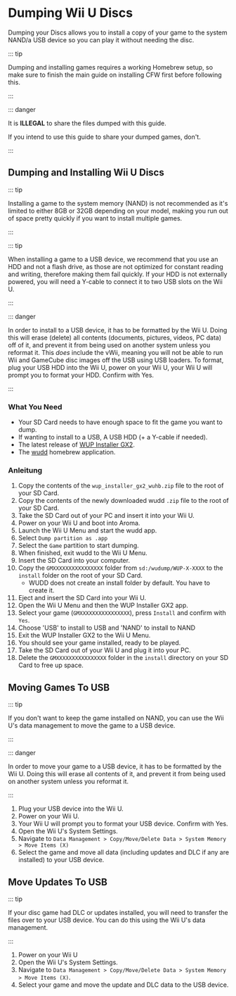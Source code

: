# Dumping Wii U Discs

Dumping your Discs allows you to install a copy of your game to the system NAND/a USB device so you can play it without needing the disc.

::: tip

Dumping and installing games requires a working Homebrew setup, so make sure to finish the main guide on installing CFW first before following this.

:::

::: danger

It is **ILLEGAL** to share the files dumped with this guide.

If you intend to use this guide to share your dumped games, don't.

:::

## Dumping and Installing Wii U Discs

::: tip

Installing a game to the system memory (NAND) is not recommended as it's limited to either 8GB or 32GB depending on your model, making you run out of space pretty quickly if you want to install multiple games.

:::

::: tip

When installing a game to a USB device, we recommend that you use an HDD and not a flash drive, as those are not optimized for constant reading and writing, therefore making them fail quickly. If your HDD is not externally powered, you will need a Y-cable to connect it to two USB slots on the Wii U.

:::

::: danger

In order to install to a USB device, it has to be formatted by the Wii U. Doing this will erase (delete) all contents (documents, pictures, videos, PC data) off of it, and prevent it from being used on another system unless you reformat it. This _does_ include the vWii, meaning you will not be able to run Wii and GameCube disc images off the USB using USB loaders. To format, plug your USB HDD into the Wii U, power on your Wii U, your Wii U will prompt you to format your HDD. Confirm with Yes.

:::

### What You Need

- Your SD Card needs to have enough space to fit the game you want to dump.
- If wanting to install to a USB, A USB HDD (+ a Y-cable if needed).
- The latest release of [WUP Installer GX2](https://wiiu.cdn.fortheusers.org/zips/wup_installer_gx2_wuhb.zip).
- The [wudd](https://wiiu.cdn.fortheusers.org/zips/wudd.zip) homebrew application.

### Anleitung

1. Copy the contents of the `wup_installer_gx2_wuhb.zip` file to the root of your SD Card.
2. Copy the contents of the newly downloaded wudd `.zip` file to the root of your SD Card.
3. Take the SD Card out of your PC and insert it into your Wii U.
4. Power on your Wii U and boot into Aroma.
5. Launch the Wii U Menu and start the wudd app.
6. Select `Dump partition as .app`
7. Select the `Game` partition to start dumping.
8. When finished, exit wudd to the Wii U Menu.
9. Insert the SD Card into your computer.
10. Copy the `GMXXXXXXXXXXXXXXXX` folder from `sd:/wudump/WUP-X-XXXX` to the `install` folder on the root of your SD Card.
    - WUDD does not create an install folder by default. You have to create it.
11. Eject and insert the SD Card into your Wii U.
12. Open the Wii U Menu and then the WUP Installer GX2 app.
13. Select your game (`GMXXXXXXXXXXXXXXXX`), press `Install` and confirm with `Yes`.
14. Choose 'USB' to install to USB and 'NAND' to install to NAND
15. Exit the WUP Installer GX2 to the Wii U Menu.
16. You should see your game installed, ready to be played.
17. Take the SD Card out of your Wii U and plug it into your PC.
18. Delete the `GMXXXXXXXXXXXXXXXX` folder in the `install` directory on your SD Card to free up space.

## Moving Games To USB

::: tip

If you don't want to keep the game installed on NAND, you can use the Wii U's data management to move the game to a USB device.

:::

::: danger

In order to move your game to a USB device, it has to be formatted by the Wii U. Doing this will erase all contents of it, and prevent it from being used on another system unless you reformat it.

:::

1. Plug your USB device into the Wii U.
2. Power on your Wii U.
3. Your Wii U will prompt you to format your USB device. Confirm with Yes.
4. Open the Wii U's System Settings.
5. Navigate to `Data Management > Copy/Move/Delete Data > System Memory > Move Items (X)`
6. Select the game and move all data (including updates and DLC if any are installed) to your USB device.

## Move Updates To USB

::: tip

If your disc game had DLC or updates installed, you will need to transfer the files over to your USB device. You can do this using the Wii U's data management.

:::

1. Power on your Wii U
2. Open the Wii U's System Settings.
3. Navigate to `Data Management > Copy/Move/Delete Data > System Memory > Move Items (X)`.
4. Select your game and move the update and DLC data to the USB device.
